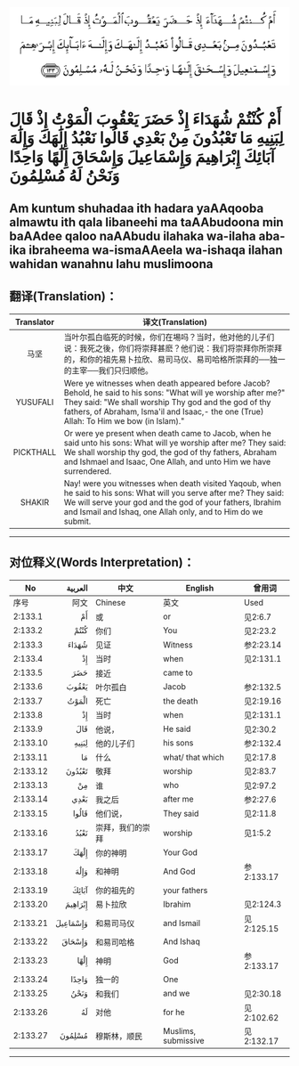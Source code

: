 ![002:133](images/002_133.gif)

#   أَمْ كُنْتُمْ شُهَدَاءَ إِذْ حَضَرَ يَعْقُوبَ الْمَوْتُ إِذْ قَالَ لِبَنِيهِ مَا تَعْبُدُونَ مِنْ بَعْدِي قَالُوا نَعْبُدُ إِلَٰهَكَ وَإِلَٰهَ آبَائِكَ إِبْرَاهِيمَ وَإِسْمَاعِيلَ وَإِسْحَاقَ إِلَٰهًا وَاحِدًا وَنَحْنُ لَهُ مُسْلِمُونَ 

## Am kuntum shuhadaa ith hadara yaAAqooba almawtu ith qala libaneehi ma taAAbudoona min baAAdee qaloo naAAbudu ilahaka wa-ilaha aba-ika ibraheema wa-ismaAAeela wa-ishaqa ilahan wahidan wanahnu lahu muslimoona

## 翻译(Translation)：

| Translator | 译文(Translation)                                            |
| :--------: | ------------------------------------------------------------ |
|    马坚    | 当叶尔孤白临死的时候，你们在埸吗？当时，他对他的儿子们说：我死之後，你们将崇拜甚麽？他们说：我们将崇拜你所崇拜的，和你的祖先易卜拉欣、易司马仪、易司哈格所崇拜的──独一的主宰──我们只归顺他。 |
|  YUSUFALI  | Were ye witnesses when death appeared before Jacob? Behold, he said to his sons: "What will ye worship after me?" They said: "We shall worship Thy god and the god of thy fathers, of Abraham, Isma'il and Isaac,- the one (True) Allah: To Him we bow (in Islam)." |
| PICKTHALL  | Or were ye present when death came to Jacob, when he said unto his sons: What will ye worship after me? They said: We shall worship thy god, the god of thy fathers, Abraham and Ishmael and Isaac, One Allah, and unto Him we have surrendered. |
|   SHAKIR   | Nay! were you witnesses when death visited Yaqoub, when he said to his sons: What will you serve after me? They said: We will serve your god and the god of your fathers, Ibrahim and Ismail and Ishaq, one Allah only, and to Him do we submit. |

---

## 对位释义(Words Interpretation)：

| No       |  العربية | 中文             | English             | 曾用词     |
| -------- | -------: | ---------------- | ------------------- | ---------- |
| 序号     |     阿文 | Chinese          | 英文                | Used       |
| 2:133.1  |       أَمْ | 或               | or                  | 见2:6.7    |
| 2:133.2  |     كُنْتُمْ | 你们             | You                 | 见2:23.2   |
| 2:133.3  |    شُهَدَاءَ | 见证             | Witness             | 参2:23.14  |
| 2:133.4  |       إِذْ | 当时             | when                | 见2:131.1  |
| 2:133.5  |      حَضَرَ | 接近             | came to             |            |
| 2:133.6  |    يَعْقُوبَ | 叶尔孤白         | Jacob               | 参2:132.5  |
| 2:133.7  |    الْمَوْتُ | 死亡             | the death           | 见2:19.16  |
| 2:133.8  |       إِذْ | 当时             | when                | 见2:131.1  |
| 2:133.9  |      قَالَ | 他说，           | He said             | 见2:30.2   |
| 2:133.10 |    لِبَنِيهِ | 他的儿子们       | his sons            | 参2:132.4  |
| 2:133.11 |       مَا | 什么             | what/ that which    | 见2:17.8   |
| 2:133.12 |   تَعْبُدُونَ | 敬拜             | worship             | 见2:83.7   |
| 2:133.13 |       مِنْ | 谁               | who                 | 见2:97.2   |
| 2:133.14 |     بَعْدِي | 我之后           | after me            | 参2:27.6   |
| 2:133.15 |    قَالُوا | 他们说，         | They said           | 见2:11.8   |
| 2:133.16 |     نَعْبُدُ | 崇拜，我们的崇拜 | worship             | 见1:5.2    |
| 2:133.17 |     إِلَٰهَكَ | 你的神明         | Your God            |            |
| 2:133.18 |     وَإِلَٰهَ | 和神明           | And God             | 参2:133.17 |
| 2:133.19 |    آبَائِكَ | 你的祖先的       | your fathers        |            |
| 2:133.20 |  إِبْرَاهِيمَ | 易卜拉欣         | Ibrahim             | 见2:124.3  |
| 2:133.21 | وَإِسْمَاعِيلَ | 和易司马仪       | and Ismail          | 见2:125.15 |
| 2:133.22 |   وَإِسْحَاقَ | 和易司哈格       | And Ishaq           |            |
| 2:133.23 |     إِلَٰهًا | 神明             | God                 | 参2:133.17 |
| 2:133.24 |    وَاحِدًا | 独一的           | One                 |            |
| 2:133.25 |     وَنَحْنُ | 和我们           | and we              | 见2:30.18  |
| 2:133.26 |       لَهُ | 对他             | for he              | 见2:102.62 |
| 2:133.27 |   مُسْلِمُونَ | 穆斯林，顺民     | Muslims, submissive | 见2:132.17 |

---
